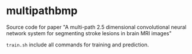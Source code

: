 # multipathbmp
Source code for paper "A multi-path 2.5 dimensional convolutional neural network system for segmenting stroke lesions in brain MRI images"

`train.sh` include all commands for training and prediction.
